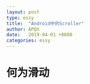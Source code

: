 ```yaml
---
layout: post
type: essy
title:  "Android中的Scroller"
author: APQX
date:   2019-04-01 +0800
categories: essy
---
```


# 何为滑动
